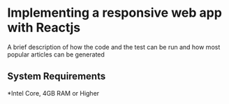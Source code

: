 # Implementing  a responsive web app with Reactjs

A brief description of how the code and the test can be run and how most popular articles can be generated

## System Requirements
*Intel Core, 4GB RAM or Higher
